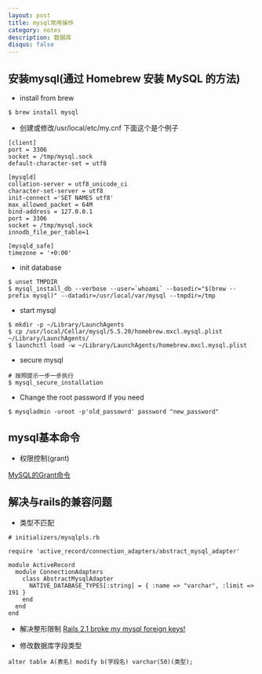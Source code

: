 ```yaml
---
layout: post
title: mysql常用操作
category: notes
description: 数据库
disqus: false
---
```


## 安装mysql(通过 Homebrew 安装 MySQL 的方法)

* install from brew

```
$ brew install mysql
```

* 创建或修改/usr/local/etc/my.cnf 下面这个是个例子

```
[client]
port = 3306
socket = /tmp/mysql.sock
default-character-set = utf8

[mysqld]
collation-server = utf8_unicode_ci
character-set-server = utf8
init-connect ='SET NAMES utf8'
max_allowed_packet = 64M
bind-address = 127.0.0.1
port = 3306
socket = /tmp/mysql.sock
innodb_file_per_table=1

[mysqld_safe]
timezone = '+0:00'
```

* init database

```
$ unset TMPDIR
$ mysql_install_db --verbose --user=`whoami` --basedir="$(brew --prefix mysql)" --datadir=/usr/local/var/mysql --tmpdir=/tmp
```

* start mysql

```
$ mkdir -p ~/Library/LaunchAgents
$ cp /usr/local/Cellar/mysql/5.5.20/homebrew.mxcl.mysql.plist ~/Library/LaunchAgents/
$ launchctl load -w ~/Library/LaunchAgents/homebrew.mxcl.mysql.plist
```

* secure mysql

```
# 按照提示一步一步执行
$ mysql_secure_installation
```

* Change the root password if you need

```
$ mysqladmin -uroot -p'old_passowrd' password "new_password"
```

## mysql基本命令

* 权限控制(grant)

[MySQL的Grant命令](http://www.cnblogs.com/hcbin/archive/2010/04/23/1718379.html)


## 解决与rails的兼容问题

* 类型不匹配   

```
# initializers/mysqlpls.rb

require 'active_record/connection_adapters/abstract_mysql_adapter'

module ActiveRecord
  module ConnectionAdapters
    class AbstractMysqlAdapter
      NATIVE_DATABASE_TYPES[:string] = { :name => "varchar", :limit => 191 }
    end
  end
end
```

* 解决整形限制 [Rails 2.1 broke my mysql foreign keys!](http://blog.smartlogicsolutions.com/2008/06/24/rails-21-broke-my-mysql-foreign-keys/)

* 修改数据库字段类型

```
alter table A(表名) modify b(字段名) varchar(50)(类型);
```